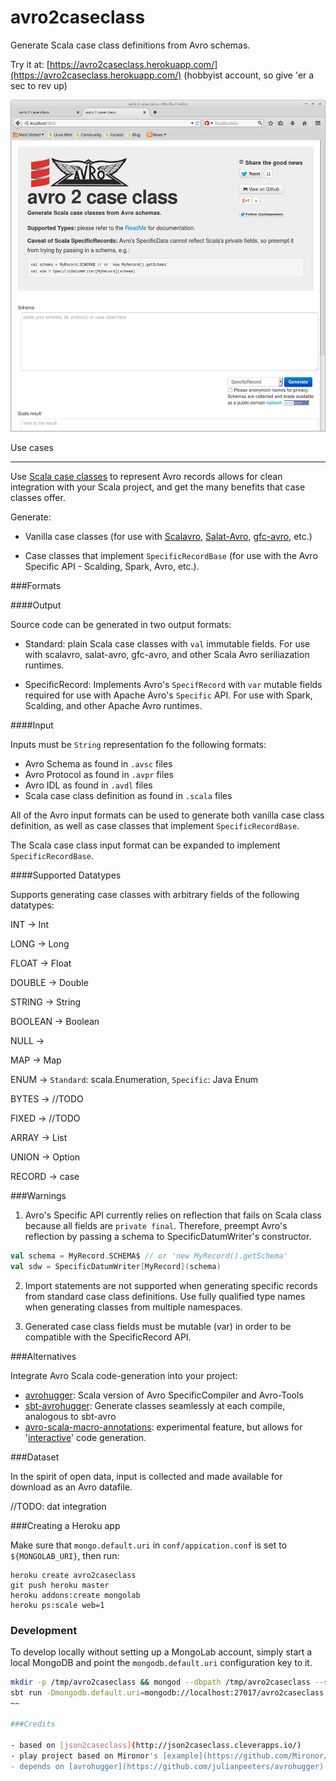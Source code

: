 avro2caseclass
====================

Generate Scala case class definitions from Avro schemas.


Try it at: [https://avro2caseclass.herokuapp.com/](https://avro2caseclass.herokuapp.com/) (hobbyist account, so give 'er a sec to rev up)

![Screenshot](public/img/Screenshot.png)


Use cases
_________


Use [Scala case classes](http://docs.scala-lang.org/tutorials/tour/case-classes.html) to represent Avro records allows for clean integration with your Scala project, and get the many benefits that case classes offer.

Generate:

- Vanilla case classes (for use with [Scalavro](https://github.com/GenslerAppsPod/scalavro), [Salat-Avro](https://github.com/julianpeeters/salat-avro), [gfc-avro](https://github.com/gilt/gfc-avro), etc.)

- Case classes that implement `SpecificRecordBase` (for use with the Avro Specific API - Scalding, Spark, Avro, etc.).


###Formats


####Output


Source code can be generated in two output formats:


- Standard: plain Scala case classes with `val` immutable fields. For use with scalavro, salat-avro, gfc-avro, and other Scala Avro seriliazation runtimes.


- SpecificRecord: Implements Avro's `SpecifRecord` with `var` mutable fields required for use with Apache Avro's `Specific` API. For use with Spark, Scalding, and other Apache Avro runtimes.


####Input


Inputs must be `String` representation fo the following formats:

- Avro Schema as found in `.avsc` files
- Avro Protocol as found in `.avpr` files
- Avro IDL as found in `.avdl` files
- Scala case class definition as found in `.scala` files


All of the Avro input formats can be used to generate both vanilla case class definition, as well as case classes that implement `SpecificRecordBase`.


The Scala case class input format can be expanded to implement `SpecificRecordBase`.


####Supported Datatypes


Supports generating case classes with arbitrary fields of the following datatypes: 


INT -> Int

LONG -> Long

FLOAT -> Float

DOUBLE -> Double

STRING -> String

BOOLEAN -> Boolean

NULL  -> 

MAP -> Map

ENUM -> `Standard`: scala.Enumeration, `Specific`: Java Enum

BYTES -> //TODO

FIXED -> //TODO

ARRAY -> List

UNION -> Option

RECORD -> case 



###Warnings


1) Avro's Specific API currently relies on reflection that fails on Scala class because all fields are `private final`. Therefore, preempt Avro's reflection by passing a schema to SpecificDatumWriter's constructor. 


```scala
val schema = MyRecord.SCHEMA$ // or 'new MyRecord().getSchema'
val sdw = SpecificDatumWriter[MyRecord](schema)
```


2) Import statements are not supported when generating specific records from standard case class definitions. Use fully qualified type names when generating classes from multiple namespaces.


3) Generated case class fields must be mutable (var) in order to be compatible with the SpecificRecord API.


###Alternatives


Integrate Avro Scala code-generation into your project:
- [avrohugger](https://github.com/julianpeeters/avrohugger): Scala version of Avro SpecificCompiler and Avro-Tools
- [sbt-avrohugger](https://github.com/julianpeeters/sbt-avrohugger): Generate classes seamlessly at each compile, analogous to sbt-avro
- [avro-scala-macro-annotations](https://github.com/julianpeeters/avro-scala-macro-annotations): experimental feature, but allows for '[interactive](http://bit.ly/1TJ42IU)' code generation.


###Dataset

In the spirit of open data, input is collected and made available for download as an Avro datafile.

//TODO: dat integration


###Creating a Heroku app

Make sure that `mongo.default.uri` in `conf/appication.conf` is set to `${MONGOLAB_URI}`,
then run:

```
heroku create avro2caseclass
git push heroku master
heroku addons:create mongolab
heroku ps:scale web=1
```

### Development

To develop locally without setting up a MongoLab account, simply start a local MongoDB and point the `mongodb.default.uri` configuration key to it.

~~~bash
mkdir -p /tmp/avro2caseclass && mongod --dbpath /tmp/avro2caseclass --smallfiles
sbt run -Dmongodb.default.uri=mongodb://localhost:27017/avro2caseclass
~~

###Credits

- based on [json2caseclass](http://json2caseclass.cleverapps.io/)
- play project based on Mironor's [example](https://github.com/Mironor/Play-2.0-Scala-MongoDb-Salat-exemple).
- depends on [avrohugger](https://github.com/julianpeeters/avrohugger)
